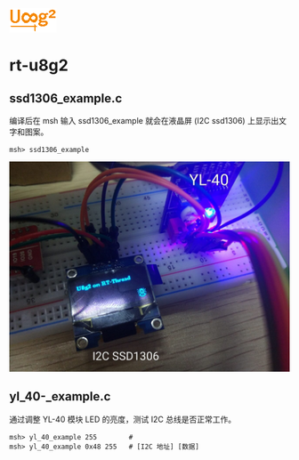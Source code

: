 ![u8g2 logo](u8g2_logo.png)
# rt-u8g2

## ssd1306_example.c

编译后在 msh 输入 ssd1306_example 就会在液晶屏 (I2C ssd1306) 上显示出文字和图案。 

	msh> ssd1306_example

<img src=u8g2.jpg width=600>

## yl_40-_example.c

通过调整 YL-40 模块 LED 的亮度，测试 I2C 总线是否正常工作。

	msh> yl_40_example 255        #          
	msh> yl_40_example 0x48 255   # [I2C 地址] [数据]
 